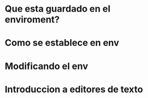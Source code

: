 # Que esta guardado en el enviroment?
# Como se establece en env
# Modificando el env

# Introduccion a editores de texto
